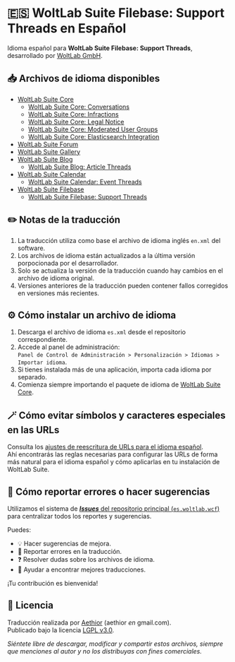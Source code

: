 # 🇪🇸 WoltLab Suite Filebase: Support Threads en Español

Idioma español para **WoltLab Suite Filebase: Support Threads**, desarrollado por [WoltLab GmbH](https://github.com/WoltLab).

## 📥 Archivos de idioma disponibles
* [WoltLab Suite Core](https://github.com/woltlab-suite-spanish/es.woltlab.wcf)
    * [WoltLab Suite Core: Conversations](https://github.com/woltlab-suite-spanish/es.woltlab.wcf.conversation)
    * [WoltLab Suite Core: Infractions](https://github.com/woltlab-suite-spanish/es.woltlab.wcf.infraction)
    * [WoltLab Suite Core: Legal Notice](https://github.com/woltlab-suite-spanish/es.woltlab.wcf.legalNotice)
    * [WoltLab Suite Core: Moderated User Groups](https://github.com/woltlab-suite-spanish/es.woltlab.wcf.moderatedUserGroup)
    * [WoltLab Suite Core: Elasticsearch Integration](https://github.com/woltlab-suite-spanish/es.woltlab.wcf.elasticSearch)
* [WoltLab Suite Forum](https://github.com/woltlab-suite-spanish/es.woltlab.wbb)
* [WoltLab Suite Gallery](https://github.com/woltlab-suite-spanish/es.woltlab.gallery)
* [WoltLab Suite Blog](https://github.com/woltlab-suite-spanish/es.woltlab.blog)
    * [WoltLab Suite Blog: Article Threads](https://github.com/woltlab-suite-spanish/es.woltlab.blog.entryThread)
* [WoltLab Suite Calendar](https://github.com/woltlab-suite-spanish/es.woltlab.calendar)
    * [WoltLab Suite Calendar: Event Threads](https://github.com/woltlab-suite-spanish/es.woltlab.calendar.eventThread)
* [WoltLab Suite Filebase](https://github.com/woltlab-suite-spanish/es.woltlab.filebase)
    * [WoltLab Suite Filebase: Support Threads](https://github.com/woltlab-suite-spanish/es.woltlab.filebase.supportThread)

## ✏️ Notas de la traducción
1. La traducción utiliza como base el archivo de idioma inglés `en.xml` del software.  
2. Los archivos de idioma están actualizados a la última versión porpocionada por el desarrollador.  
3. Solo se actualiza la versión de la traducción cuando hay cambios en el archivo de idioma original.   
4. Versiones anteriores de la traducción pueden contener fallos corregidos en versiones más recientes.  
  
## ⚙️ Cómo instalar un archivo de idioma

1. Descarga el archivo de idioma `es.xml` desde el repositorio correspondiente.
2. Accede al panel de administración:  
   `Panel de Control de Administración > Personalización > Idiomas > Importar idioma`.  
4. Si tienes instalada más de una aplicación, importa cada idioma por separado.
5. Comienza siempre importando el paquete de idioma de [WoltLab Suite Core](https://github.com/woltlab-suite-spanish/es.woltlab.wcf).

## 🪄 Cómo evitar símbolos y caracteres especiales en las URLs

Consulta los [ajustes de reescritura de URLs para el idioma español](https://github.com/woltlab-suite-es/es.woltlab.wcf/issues/14).  
Ahí encontrarás las reglas necesarias para configurar las URLs de forma más natural para el idioma español y cómo aplicarlas en tu instalación de WoltLab Suite.

## 🎯 Cómo reportar errores o hacer sugerencias

Utilizamos el sistema de [***Issues*** del repositorio principal (`es.woltlab.wcf`)](https://github.com/woltlab-suite-es/es.woltlab.wcf/issues) para centralizar todos los reportes y sugerencias.

Puedes:
- 💡 Hacer sugerencias de mejora.
- 🐞 Reportar errores en la traducción.
- ❓ Resolver dudas sobre los archivos de idioma.
- 💬 Ayudar a encontrar mejores traducciones.

¡Tu contribución es bienvenida!

## 📃 Licencia

Traducción realizada por [Aethior](https://github.com/aethior) (aethior *en* gmail.com).  
Publicado bajo la licencia [LGPL v3.0](https://www.gnu.org/licenses/lgpl-3.0.txt).

*Siéntete libre de descargar, modificar y compartir estos archivos, siempre que menciones al autor y no los distribuyas con fines comerciales.*
